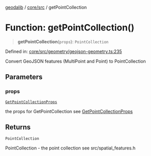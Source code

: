 [geodalib](../../../modules.md) / [core/src](../index.md) / getPointCollection

# Function: getPointCollection()

> **getPointCollection**(`props`): `PointCollection`

Defined in: [core/src/geometry/geojson-geometry.ts:235](https://github.com/GeoDaCenter/geoda-lib/blob/5c8fba7800a0ff8c8ed4b8b260cc40d1229fb38a/js/packages/core/src/geometry/geojson-geometry.ts#L235)

Convert GeoJSON features (MultiPoint and Point) to PointCollection

## Parameters

### props

[`GetPointCollectionProps`](../type-aliases/GetPointCollectionProps.md)

the props for GetPointCollection see [GetPointCollectionProps](../type-aliases/GetPointCollectionProps.md)

## Returns

`PointCollection`

PointCollection - the point collection see src/spatial_features.h
